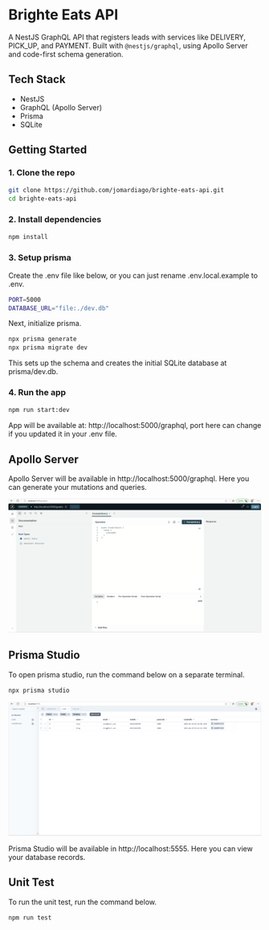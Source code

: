 # Brighte Eats API

A NestJS GraphQL API that registers leads with services like DELIVERY, PICK_UP, and PAYMENT. Built with `@nestjs/graphql`, using Apollo Server and code-first schema generation.

## Tech Stack

- NestJS
- GraphQL (Apollo Server)
- Prisma
- SQLite

## Getting Started

### 1. Clone the repo

```bash
git clone https://github.com/jomardiago/brighte-eats-api.git
cd brighte-eats-api
```

### 2. Install dependencies

```bash
npm install
```

### 3. Setup prisma

Create the .env file like below, or you can just rename .env.local.example to .env.

```bash
PORT=5000
DATABASE_URL="file:./dev.db"
```

Next, initialize prisma.

```bash
npx prisma generate
npx prisma migrate dev
```

This sets up the schema and creates the initial SQLite database at prisma/dev.db.

### 4. Run the app

```bash
npm run start:dev
```

App will be available at: http://localhost:5000/graphql, port here can change if you updated it in your .env file.

## Apollo Server

Apollo Server will be available in http://localhost:5000/graphql. Here you can generate your mutations and queries.

![Apollo Server](https://raw.githubusercontent.com/jomardiago/brighte-eats-api/main/public/apollo-server.png)

## Prisma Studio

To open prisma studio, run the command below on a separate terminal.

```bash
npx prisma studio
```

![Prisma Studio](https://raw.githubusercontent.com/jomardiago/brighte-eats-api/main/public/prisma-studio.png)

Prisma Studio will be available in http://localhost:5555. Here you can view your database records.

## Unit Test

To run the unit test, run the command below.

```bash
npm run test
```
